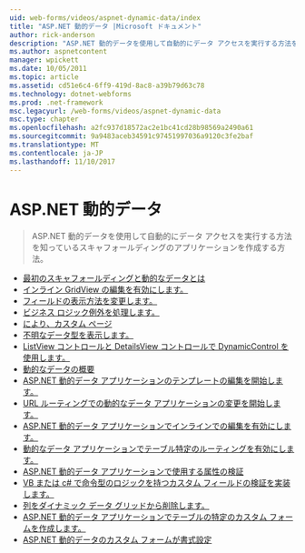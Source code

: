```yaml
---
uid: web-forms/videos/aspnet-dynamic-data/index
title: "ASP.NET 動的データ |Microsoft ドキュメント"
author: rick-anderson
description: "ASP.NET 動的データを使用して自動的にデータ アクセスを実行する方法を知っているスキャフォールディングのアプリケーションを作成する方法。"
ms.author: aspnetcontent
manager: wpickett
ms.date: 10/05/2011
ms.topic: article
ms.assetid: cd51e6c4-6ff9-419d-8ac8-a39b79d63c78
ms.technology: dotnet-webforms
ms.prod: .net-framework
msc.legacyurl: /web-forms/videos/aspnet-dynamic-data
msc.type: chapter
ms.openlocfilehash: a2fc937d18572ac2e1bc41cd28b98569a2490a61
ms.sourcegitcommit: 9a9483aceb34591c97451997036a9120c3fe2baf
ms.translationtype: MT
ms.contentlocale: ja-JP
ms.lasthandoff: 11/10/2017
---
```

<a name="aspnet-dynamic-data"></a>ASP.NET 動的データ
====================
> ASP.NET 動的データを使用して自動的にデータ アクセスを実行する方法を知っているスキャフォールディングのアプリケーションを作成する方法。


- [最初のスキャフォールディングと動的なデータとは](your-first-scaffold-and-what-is-dynamic-data.md)
- [インライン GridView の編集を有効にします。](how-do-i-enable-inline-gridview-editing.md)
- [フィールドの表示方法を変更します。](how-do-i-change-how-my-fields-render.md)
- [ビジネス ロジック例外を処理します。](how-do-i-handle-business-logic-exceptions.md)
- [により、カスタム ページ](how-do-i-make-custom-pages.md)
- [不明なデータ型を表示します。](how-do-i-display-unknown-datatypes.md)
- [ListView コントロールと DetailsView コントロールで DynamicControl を使用します。](how-do-i-use-a-dynamiccontrol-in-listview-and-detailsview-controls.md)
- [動的なデータの概要](getting-started-with-dynamic-data.md)
- [ASP.NET 動的データ アプリケーションのテンプレートの編集を開始します。](begin-editing-the-templates-in-aspnet-dynamic-data-applications.md)
- [URL ルーティングでの動的なデータ アプリケーションの変更を開始します。](begin-modifying-dynamic-data-applications-with-url-routing.md)
- [ASP.NET 動的データ アプリケーションでインラインでの編集を有効にします。](enable-in-line-editing-in-aspnet-dynamic-data-applications.md)
- [動的なデータ アプリケーションでテーブル特定のルーティングを有効にします。](how-to-enable-table-specific-routing-in-dynamic-data-applications.md)
- [ASP.NET 動的データ アプリケーションで使用する属性の検証](how-to-use-attribute-validation-in-aspnet-dynamic-data-applications.md)
- [VB または c# で命令型のロジックを持つカスタム フィールドの検証を実装します。](how-to-implement-custom-field-validation-with-imperative-logic-in-vb-or-c.md)
- [列をダイナミック データ グリッドから削除します。](how-to-remove-columns-from-your-dynamicdata-data-grids.md)
- [ASP.NET 動的データ アプリケーションでテーブルの特定のカスタム フォームを作成します。](how-to-create-table-specific-custom-forms-in-an-aspnet-dynamic-data-application.md)
- [ASP.NET 動的データのカスタム フォームが書式設定](aspnet-dynamic-data-custom-form-formatting.md)
